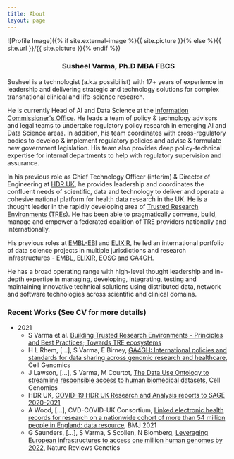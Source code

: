 ```yaml
---
title: About
layout: page
---
```

![Profile Image]({% if site.external-image %}{{ site.picture }}{% else %}{{ site.url }}/{{ site.picture }}{% endif %})

<h3 style="text-align:center;">Susheel Varma, Ph.D MBA FBCS</h3>

Susheel is a technologist (a.k.a possibilist) with 17+ years of experience in leadership and delivering strategic and technology solutions for complex transnational clinical and life-science research.

He is currently  Head of AI and Data Science at the [Information Commissioner's Office](https://ico.org.uk). He leads a team of policy & technology advisors and legal teams to undertake regulatory policy research in emerging AI and Data Science areas. In addition, his team coordinates with cross-regulatory bodies to develop & implement regulatory policies and advise & formulate new government legislation. His team also provides deep policy-technical expertise for internal departments to help with regulatory supervision and assurance.

In his previous role as Chief Technology Officer (interim) & Director of Engineering at [HDR UK](https://hdruk.ac.uk), he provides leadership and coordinates the confluent needs of scientific, data and technology to deliver and operate a cohesive national platform for health data research in the UK. He is a thought leader in the rapidly developing area of [Trusted Research Environments (TREs)](https://www.hdruk.ac.uk/access-to-health-data/trusted-research-environments/). He has been able to pragmatically convene, build, manage and empower a federated coalition of TRE providers nationally and internationally.

His previous roles at [EMBL-EBI](https://ebi.ac.uk) and [ELIXIR](https://ELIXIR-europe.org), he led an international portfolio of data science projects in multiple jurisdictions and research infrastructures - [EMBL](https://www.embl.org/), [ELIXIR](https://elixir-europe.org/), [EOSC](https://www.eosc.eu/) and [GA4GH](https://www.ga4gh.org/).

He has a broad operating range with high-level thought leadership and in-depth expertise in managing, developing, integrating, testing and maintaining innovative technical solutions using distributed data, network and software technologies across scientific and clinical domains.

### Recent Works (See CV for more details)

- 2021
  - S Varma et al. [Building Trusted Research Environments - Principles and Best Practices; Towards TRE ecosystems](https://zenodo.org/record/5767586/files/211208%20Building%20TREs%20Paper%20v1.0.pdf?download=1)
  - H L Rhem, [...], S Varma, E Birney, [GA4GH: International policies and standards for data sharing across genomic research and healthcare](https://doi.org/10.1016/j.xgen.2021.100029), Cell Genomics
  - J Lawson, [...], S Varma, M Courtot, [The Data Use Ontology to streamline responsible access to human biomedical datasets](https://doi.org/10.1016/j.xgen.2021.100029), Cell Genomics
  - HDR UK, [COVID-19 HDR UK Research and Analysis reports to SAGE 2020-2021](https://www.gov.uk/search/all?parent=scientific-advisory-group-for-emergencies&keywords=HDR+UK&organisations%5B%5D=scientific-advisory-group-for-emergencies&order=relevance)
  - A Wood, [...], CVD-COVID-UK Consortium, [Linked electronic health records for research on a nationwide cohort of more than 54 million people in England: data resource](https://doi.org/10.1136/bmj.n826), BMJ 2021
  - G Saunders, [...], S Varma, S Scollen, N Blomberg, [Leveraging European infrastructures to access one million human genomes by 2022](https://doi.org/10.1038/s41576-019-0156-9), Nature Reviews Genetics
